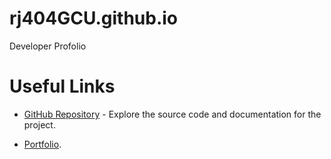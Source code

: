 # rj404GCU.github.io
Developer Profolio

# Useful Links
- [GitHub Repository](https://github.com/rj404GCU/QuizItApp.git) - Explore the source code and documentation for the project.

- [Portfolio](https://rj404gcu.github.io/).
